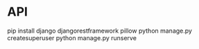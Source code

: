 # API
pip install django djangorestframework pillow
python manage.py createsuperuser
python manage.py runserve

